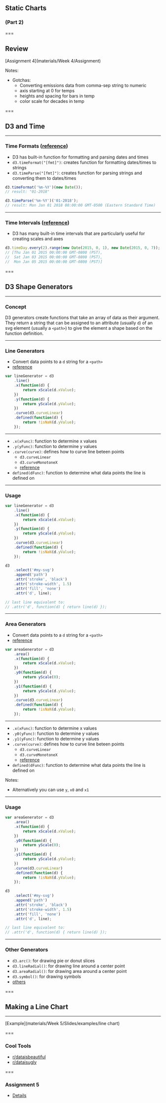## Static Charts

### (Part 2)

===

## Review

[Assignment 4](materials/Week 4/Assignment)

Notes:

* Gotchas:
    * Converting emissions data from comma-sep string to numeric
    * axis starting at 0 for temps
    * heights and spacing for bars in temp
    * color scale for decades in temp

===

## D3 and Time

---

### Time Formats ([reference](https://github.com/d3/d3-time-format/blob/master/README.md#timeFormat))

* D3 has built-in function for formatting and parsing dates and times
* `d3.timeFormat("[fmt]")`: creates function for formatting dates/times to strings
* `d3.timeParse("[fmt]")`: creates function for parsing strings and converting them to dates/times

```javascript
d3.timeFormat('%m-%Y')(new Date());
// result: "01-2018"

d3.timeParse('%m-%Y')('01-2018');
// result: Mon Jan 01 2018 00:00:00 GMT-0500 (Eastern Standard Time)
```

---

### Time Intervals ([reference](https://github.com/d3/d3-time/blob/master/README.md))

* D3 has many built-in time intervals that are particularly useful for creating scales and axes

```javascript
d3.timeDay.every(2).range(new Date(2015, 0, 1), new Date(2015, 0, 7));
// [Thu Jan 01 2015 00:00:00 GMT-0800 (PST),
//  Sat Jan 03 2015 00:00:00 GMT-0800 (PST),
//  Mon Jan 05 2015 00:00:00 GMT-0800 (PST)]
```

===

## D3 Shape Generators

---

### Concept

D3 generators create functions that take an array of data as their argument. They
return a string that can be assigned to an attribute (usually `d`) of an svg element
(usually a `<path>`) to give the element a shape based on the function definition.

---

### Line Generators

* Convert data points to a `d` string for a `<path>`
* [reference](https://github.com/d3/d3-shape#lines)

```javascript
var lineGenerator = d3
    .line()
    .x(function(d) {
        return xScale(d.xValue);
    })
    .y(function(d) {
        return yScale(d.yValue);
    })
    .curve(d3.curveLinear)
    .defined(function(d) {
        return !isNaN(d.yValue);
    });
```

---

* `.x(xFunc)`: function to determine x values
* `.y(yFunc)`: function to determine y values
* `.curve(curve)`: defines how to curve line beteen points
    * `d3.curveLinear`
    * `d3.curveMonotoneX`
    * [reference](https://github.com/d3/d3-shape#curves)
* `defined(dFunc)`: function to determine what data points the line is defined on

---

### Usage

```javascript
var lineGenerator = d3
    .line()
    .x(function(d) {
        return xScale(d.xValue);
    })
    .y(function(d) {
        return yScale(d.yValue);
    })
    .curve(d3.curveLinear)
    .defined(function(d) {
        return !isNaN(d.yValue);
    });

d3
    .select('#my-svg')
    .append('path')
    .attr('stroke', 'black')
    .attr('stroke-width', 1.5)
    .attr('fill', 'none')
    .attr('d', line);

// last line equivalent to:
// .attr('d', function(d) { return line(d) });
```

---

### Area Generators

* Convert data points to a `d` string for a `<path>`
* [reference](https://github.com/d3/d3-shape#areas)

```javascript
var areaGenerator = d3
    .area()
    .x(function(d) {
        return xScale(d.xValue);
    })
    .y0(function(d) {
        return yScale(0);
    })
    .y1(function(d) {
        return yScale(d.yValue);
    })
    .curve(d3.curveLinear)
    .defined(function(d) {
        return !isNaN(d.yValue);
    });
```

---

* `.x(xFunc)`: function to determine x values
* `.y0(yFunc)`: function to determine y values
* `.y1(yFunc)`: function to determine y values
* `.curve(curve)`: defines how to curve line beteen points
    * `d3.curveLinear`
    * `d3.curveMonotoneX`
    * [reference](https://github.com/d3/d3-shape#curves)
* `defined(dFunc)`: function to determine what data points the line is defined on

Notes:

* Alternatively you can use `y`, `x0` and `x1`

---

### Usage

```javascript
var areaGenerator = d3
    .area()
    .x(function(d) {
        return xScale(d.xValue);
    })
    .y0(function(d) {
        return yScale(0);
    })
    .y1(function(d) {
        return yScale(d.yValue);
    })
    .curve(d3.curveLinear)
    .defined(function(d) {
        return !isNaN(d.yValue);
    });

d3
    .select('#my-svg')
    .append('path')
    .attr('stroke', 'black')
    .attr('stroke-width', 1.5)
    .attr('fill', 'none')
    .attr('d', line);

// last line equivalent to:
// .attr('d', function(d) { return line(d) });
```

---

### Other Generators

* `d3.arc()`: for drawing pie or donut slices
* `d3.lineRadial()`: for drawing line around a center point
* `d3.areaRadial()`: for drawing area around a center point
* `d3.symbol()`: for drawing symbols
* [others](https://github.com/d3/d3-shape)

===

## Making a Line Chart

---

[Example](materials/Week 5/Slides/examples/line chart)

===

### Cool Tools

* [r/dataisbeautiful](https://reddit.com/r/dataisbeautiful/)
* [r/dataisugly](https://reddit.com/r/dataisugly/)

===

### Assignment 5

* [Details](https://github.com/linusmarco/d3-training/blob/master/src/materials/Week%205/Assignment/Assignment%205.md)
